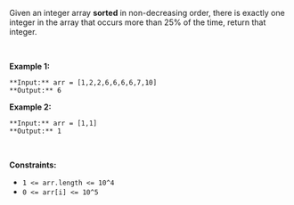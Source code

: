 Given an integer array **sorted** in non-decreasing order, there is exactly one integer in the array that occurs more than 25% of the time, return that integer.


 


**Example 1:**



```
**Input:** arr = [1,2,2,6,6,6,6,7,10]
**Output:** 6

```

**Example 2:**



```
**Input:** arr = [1,1]
**Output:** 1

```

 


**Constraints:**


* `1 <= arr.length <= 10^4`
* `0 <= arr[i] <= 10^5`


